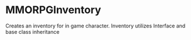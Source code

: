 # MMORPGInventory
Creates an inventory for in game character. Inventory utilizes Interface and base class inheritance
